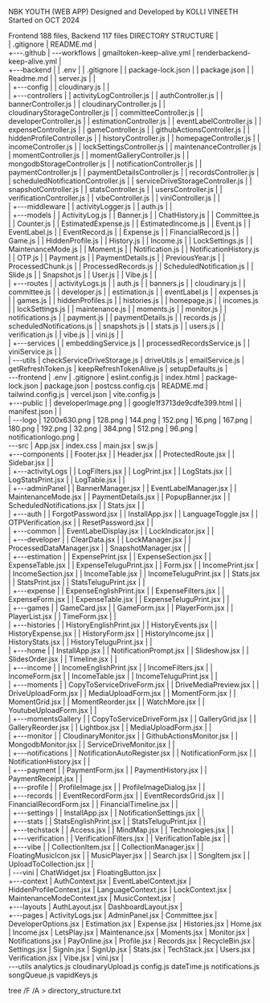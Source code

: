 NBK YOUTH (WEB APP)
Designed and Developed by KOLLI VINEETH
Started on OCT 2024

Frontend 188 files, Backend 117 files
DIRECTORY STRUCTURE
|   
|   .gitignore
|   README.md
|   
+---.github
|   \---workflows
|           gmailtoken-keep-alive.yml
|           renderbackend-keep-alive.yml
|           
+---backend 
|   |   .env
|   |   .gitignore
|   |   package-lock.json
|   |   package.json
|   |   Readme.md
|   |   server.js
|   |   
|   +---config
|   |       cloudinary.js
|   |       
|   +---controllers
|   |       activityLogController.js
|   |       authController.js
|   |       bannerController.js
|   |       cloudinaryController.js
|   |       cloudinaryStorageController.js
|   |       committeeController.js
|   |       developerController.js
|   |       estimationController.js
|   |       eventLabelController.js
|   |       expenseController.js
|   |       gameController.js
|   |       githubActionsController.js
|   |       hiddenProfileController.js
|   |       historyController.js
|   |       homepageController.js
|   |       incomeController.js
|   |       lockSettingsController.js
|   |       maintenanceController.js
|   |       momentController.js
|   |       momentGalleryController.js
|   |       mongodbStorageController.js
|   |       notificationController.js
|   |       paymentController.js
|   |       paymentDetailsController.js
|   |       recordsController.js
|   |       scheduledNotificationController.js
|   |       serviceDriveStorageController.js
|   |       snapshotController.js
|   |       statsController.js
|   |       usersController.js
|   |       verificationController.js
|   |       vibeController.js
|   |       viniController.js
|   |       
|   +---middleware
|   |       activityLogger.js
|   |       auth.js
|   |       
|   +---models
|   |       ActivityLog.js
|   |       Banner.js
|   |       ChatHistory.js
|   |       Committee.js
|   |       Counter.js
|   |       EstimatedExpense.js
|   |       EstimatedIncome.js
|   |       Event.js
|   |       EventLabel.js
|   |       EventRecord.js
|   |       Expense.js
|   |       FinancialRecord.js
|   |       Game.js
|   |       HiddenProfile.js
|   |       History.js
|   |       Income.js
|   |       LockSettings.js
|   |       MaintenanceMode.js
|   |       Moment.js
|   |       Notification.js
|   |       NotificationHistory.js
|   |       OTP.js
|   |       Payment.js
|   |       PaymentDetails.js
|   |       PreviousYear.js
|   |       ProcessedChunk.js
|   |       ProcessedRecords.js
|   |       ScheduledNotification.js
|   |       Slide.js
|   |       Snapshot.js
|   |       User.js
|   |       Vibe.js
|   |       
|   +---routes
|   |       activityLogs.js
|   |       auth.js
|   |       banners.js
|   |       cloudinary.js
|   |       committee.js
|   |       developer.js
|   |       estimation.js
|   |       eventLabel.js
|   |       expenses.js
|   |       games.js
|   |       hiddenProfiles.js
|   |       histories.js
|   |       homepage.js
|   |       incomes.js
|   |       lockSettings.js
|   |       maintenance.js
|   |       moments.js
|   |       monitor.js
|   |       notifications.js
|   |       payment.js
|   |       paymentDetails.js
|   |       records.js
|   |       scheduledNotifications.js
|   |       snapshots.js
|   |       stats.js
|   |       users.js
|   |       verification.js
|   |       vibe.js
|   |       vini.js
|   |       
|   +---services
|   |       embeddingService.js
|   |       processedRecordsService.js
|   |       viniService.js
|   |       
|   \---utils
|           checkServiceDriveStorage.js
|           driveUtils.js
|           emailService.js
|           getRefreshToken.js
|           keepRefreshTokenAlive.js
|           setupDefaults.js
|           
\---frontend
    |   .env
    |   .gitignore
    |   eslint.config.js
    |   index.html
    |   package-lock.json
    |   package.json
    |   postcss.config.cjs
    |   README.md
    |   tailwind.config.js
    |   vercel.json
    |   vite.config.js
    |   
    +---public
    |   |   developerImage.png
    |   |   google1f3713de9cdfe399.html
    |   |   manifest.json
    |   |   
    |   \---logo
    |           1200x630.png
    |           128.png
    |           144.png
    |           152.png
    |           16.png
    |           167.png
    |           180.png
    |           192.png
    |           32.png
    |           384.png
    |           512.png
    |           96.png
    |           notificationlogo.png
    |           
    \---src
        |   App.jsx
        |   index.css
        |   main.jsx
        |   sw.js
        |   
        +---components
        |   |   Footer.jsx
        |   |   Header.jsx
        |   |   ProtectedRoute.jsx
        |   |   Sidebar.jsx
        |   |   
        |   +---activityLogs
        |   |       LogFilters.jsx
        |   |       LogPrint.jsx
        |   |       LogStats.jsx
        |   |       LogStatsPrint.jsx
        |   |       LogTable.jsx
        |   |       
        |   +---adminPanel
        |   |       BannerManager.jsx
        |   |       EventLabelManager.jsx
        |   |       MaintenanceMode.jsx
        |   |       PaymentDetails.jsx
        |   |       PopupBanner.jsx
        |   |       ScheduledNotifications.jsx
        |   |       Stats.jsx
        |   |       
        |   +---auth
        |   |       ForgotPassword.jsx
        |   |       InstallApp.jsx
        |   |       LanguageToggle.jsx
        |   |       OTPVerification.jsx
        |   |       ResetPassword.jsx
        |   |       
        |   +---common
        |   |       EventLabelDisplay.jsx
        |   |       LockIndicator.jsx
        |   |       
        |   +---developer
        |   |       ClearData.jsx
        |   |       LockManager.jsx
        |   |       ProcessedDataManager.jsx
        |   |       SnapshotManager.jsx
        |   |       
        |   +---estimation
        |   |       ExpensePrint.jsx
        |   |       ExpenseSection.jsx
        |   |       ExpenseTable.jsx
        |   |       ExpenseTeluguPrint.jsx
        |   |       Form.jsx
        |   |       IncomePrint.jsx
        |   |       IncomeSection.jsx
        |   |       IncomeTable.jsx
        |   |       IncomeTeluguPrint.jsx
        |   |       Stats.jsx
        |   |       StatsPrint.jsx
        |   |       StatsTeluguPrint.jsx
        |   |       
        |   +---expense
        |   |       ExpenseEnglishPrint.jsx
        |   |       ExpenseFilters.jsx
        |   |       ExpenseForm.jsx
        |   |       ExpenseTable.jsx
        |   |       ExpenseTeluguPrint.jsx
        |   |       
        |   +---games
        |   |       GameCard.jsx
        |   |       GameForm.jsx
        |   |       PlayerForm.jsx
        |   |       PlayerList.jsx
        |   |       TimeForm.jsx
        |   |       
        |   +---histories
        |   |       HistoryEnglishPrint.jsx
        |   |       HistoryEvents.jsx
        |   |       HistoryExpense.jsx
        |   |       HistoryForm.jsx
        |   |       HistoryIncome.jsx
        |   |       HistoryStats.jsx
        |   |       HistoryTeluguPrint.jsx
        |   |       
        |   +---home
        |   |       InstallApp.jsx
        |   |       NotificationPrompt.jsx
        |   |       Slideshow.jsx
        |   |       SlidesOrder.jsx
        |   |       Timeline.jsx
        |   |       
        |   +---income
        |   |       IncomeEnglishPrint.jsx
        |   |       IncomeFilters.jsx
        |   |       IncomeForm.jsx
        |   |       IncomeTable.jsx
        |   |       IncomeTeluguPrint.jsx
        |   |       
        |   +---moments
        |   |       CopyToServiceDriveForm.jsx
        |   |       DriveMediaPreview.jsx
        |   |       DriveUploadForm.jsx
        |   |       MediaUploadForm.jsx
        |   |       MomentForm.jsx
        |   |       MomentGrid.jsx
        |   |       MomentReorder.jsx
        |   |       WatchMore.jsx
        |   |       YoutubeUploadForm.jsx
        |   |       
        |   +---momentsGallery
        |   |       CopyToServiceDriveForm.jsx
        |   |       GalleryGrid.jsx
        |   |       GalleryReorder.jsx
        |   |       Lightbox.jsx
        |   |       MediaUploadForm.jsx
        |   |       
        |   +---monitor
        |   |       CloudinaryMonitor.jsx
        |   |       GithubActionsMonitor.jsx
        |   |       MongodbMonitor.jsx
        |   |       ServiceDriveMonitor.jsx
        |   |       
        |   +---notifications
        |   |       NotificationAutoRegister.jsx
        |   |       NotificationForm.jsx
        |   |       NotificationHistory.jsx
        |   |       
        |   +---payment
        |   |       PaymentForm.jsx
        |   |       PaymentHistory.jsx
        |   |       PaymentReceipt.jsx
        |   |       
        |   +---profile
        |   |       ProfileImage.jsx
        |   |       ProfileImageDialog.jsx
        |   |       
        |   +---records
        |   |       EventRecordForm.jsx
        |   |       EventRecordsGrid.jsx
        |   |       FinancialRecordForm.jsx
        |   |       FinancialTimeline.jsx
        |   |       
        |   +---settings
        |   |       InstallApp.jsx
        |   |       NotificationSettings.jsx
        |   |       
        |   +---stats
        |   |       StatsEnglishPrint.jsx
        |   |       StatsTeluguPrint.jsx
        |   |       
        |   +---techstack
        |   |       Access.jsx
        |   |       MindMap.jsx
        |   |       Technologies.jsx
        |   |       
        |   +---verification
        |   |       VerificationFilters.jsx
        |   |       VerificationTable.jsx
        |   |       
        |   +---vibe
        |   |       CollectionItem.jsx
        |   |       CollectionManager.jsx
        |   |       FloatingMusicIcon.jsx
        |   |       MusicPlayer.jsx
        |   |       Search.jsx
        |   |       SongItem.jsx
        |   |       UploadToCollection.jsx
        |   |       
        |   \---vini
        |           ChatWidget.jsx
        |           FloatingButton.jsx
        |           
        +---context
        |       AuthContext.jsx
        |       EventLabelContext.jsx
        |       HiddenProfileContext.jsx
        |       LanguageContext.jsx
        |       LockContext.jsx
        |       MaintenanceModeContext.jsx
        |       MusicContext.jsx
        |       
        +---layouts
        |       AuthLayout.jsx
        |       DashboardLayout.jsx
        |       
        +---pages
        |       ActivityLogs.jsx
        |       AdminPanel.jsx
        |       Committee.jsx
        |       DeveloperOptions.jsx
        |       Estimation.jsx
        |       Expense.jsx
        |       Histories.jsx
        |       Home.jsx
        |       Income.jsx
        |       LetsPlay.jsx
        |       Maintenance.jsx
        |       Moments.jsx
        |       Monitor.jsx
        |       Notifications.jsx
        |       PayOnline.jsx
        |       Profile.jsx
        |       Records.jsx
        |       RecycleBin.jsx
        |       Settings.jsx
        |       SignIn.jsx
        |       SignUp.jsx
        |       Stats.jsx
        |       TechStack.jsx
        |       Users.jsx
        |       Verification.jsx
        |       Vibe.jsx
        |       vini.jsx
        |       
        \---utils
                analytics.js
                cloudinaryUpload.js
                config.js
                dateTime.js
                notifications.js
                songQueue.js
                vapidKeys.js
                
                
tree /F /A  > directory_structure.txt
